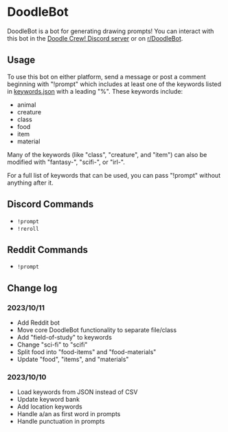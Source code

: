 # DoodleBot
DoodleBot is a bot for generating drawing prompts! You can interact with
this bot in the [Doodle Crew! Discord server](https://discord.gg/kttkrUsk3Z)
or on [r/DoodleBot](https://reddit.com/r/DoodleBot).

## Usage
To use this bot on either platform, send a message or post a comment
beginning with "!prompt" which includes at least one of the keywords listed
in [keywords.json](keywords.json) with a leading "%". These keywords include:

- animal
- creature
- class
- food
- item
- material

Many of the keywords (like "class", "creature", and "item") can also be modified with "fantasy-", "scifi-",
or "irl-".

For a full list of keywords that can be used, you can pass "!prompt" without anything after it.

## Discord Commands
- `!prompt`
- `!reroll`

## Reddit Commands
- `!prompt`

## Change log
### 2023/10/11
- Add Reddit bot
- Move core DoodleBot functionality to separate file/class
- Add "field-of-study" to keywords
- Change "sci-fi" to "scifi"
- Split food into "food-items" and "food-materials"
- Update "food", "items", and "materials"

### 2023/10/10
- Load keywords from JSON instead of CSV
- Update keyword bank
- Add location keywords
- Handle a/an as first word in prompts
- Handle punctuation in prompts


